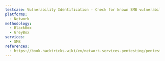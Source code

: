```yaml
---
testcase: Vulnerability Identification - Check for known SMB vulnerabilities (e.g., EternalBlue/MS17-010) based on version info using exploitdb or Nmap Vuln scripts (--script smb-vuln*)
platforms: 
  - Network
methodology: 
  - BlackBox
  - GreyBox
services:
  - SMB
references:
  - https://book.hacktricks.wiki/en/network-services-pentesting/pentesting-smb/index.html
---
```

